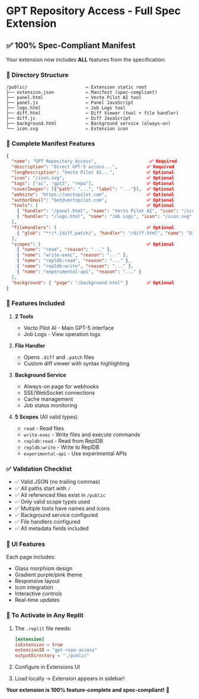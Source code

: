 # GPT Repository Access - Full Spec Extension

## ✅ 100% Spec-Compliant Manifest

Your extension now includes **ALL** features from the specification:

### 📁 Directory Structure
```
/public/                      ← Extension static root
├── extension.json            ← Manifest (spec-compliant)
├── panel.html                ← Vecto Pilot AI tool
├── panel.js                  ← Panel JavaScript
├── logs.html                 ← Job Logs tool
├── diff.html                 ← Diff Viewer (tool + file handler)
├── diff.js                   ← Diff JavaScript
├── background.html           ← Background service (always-on)
└── icon.svg                  ← Extension icon
```

### 🎯 Complete Manifest Features

```json
{
  "name": "GPT Repository Access",                    ✅ Required
  "description": "Direct GPT-5 access...",           ✅ Required
  "longDescription": "Vecto Pilot AI...",            ✅ Optional
  "icon": "/icon.svg",                               ✅ Optional
  "tags": ["ai", "gpt5", "repo"],                    ✅ Optional
  "coverImages": [{"path": "...", "label": "..."}],  ✅ Optional
  "website": "https://vectopilot.com",               ✅ Optional
  "authorEmail": "bot@vectopilot.com",               ✅ Optional
  "tools": [                                         ✅ Optional
    { "handler": "/panel.html", "name": "Vecto Pilot AI", "icon": "/icon.svg" },
    { "handler": "/logs.html", "name": "Job Logs", "icon": "/icon.svg" }
  ],
  "fileHandlers": [                                  ✅ Optional
    { "glob": "**/*.{diff,patch}", "handler": "/diff.html", "name": "Diff Viewer", "icon": "/icon.svg" }
  ],
  "scopes": [                                        ✅ Optional
    { "name": "read", "reason": "..." },
    { "name": "write-exec", "reason": "..." },
    { "name": "repldb:read", "reason": "..." },
    { "name": "repldb:write", "reason": "..." },
    { "name": "experimental-api", "reason": "..." }
  ],
  "background": { "page": "/background.html" }       ✅ Optional
}
```

### 🚀 Features Included

1. **2 Tools**
   - Vecto Pilot AI - Main GPT-5 interface
   - Job Logs - View operation logs

2. **File Handler**
   - Opens `.diff` and `.patch` files
   - Custom diff viewer with syntax highlighting

3. **Background Service**
   - Always-on page for webhooks
   - SSE/WebSocket connections
   - Cache management
   - Job status monitoring

4. **5 Scopes** (All valid types)
   - `read` - Read files
   - `write-exec` - Write files and execute commands
   - `repldb:read` - Read from ReplDB
   - `repldb:write` - Write to ReplDB
   - `experimental-api` - Use experimental APIs

### ✅ Validation Checklist

- ✅ Valid JSON (no trailing commas)
- ✅ All paths start with `/`
- ✅ All referenced files exist in `/public`
- ✅ Only valid scope types used
- ✅ Multiple tools have names and icons
- ✅ Background service configured
- ✅ File handlers configured
- ✅ All metadata fields included

### 🎨 UI Features

Each page includes:
- Glass morphism design
- Gradient purple/pink theme
- Responsive layout
- Icon integration
- Interactive controls
- Real-time updates

### 📝 To Activate in Any Replit

1. The `.replit` file needs:
   ```toml
   [extension]
   isExtension = true
   extensionID = "gpt-repo-access"
   outputDirectory = "./public"
   ```

2. Configure in Extensions UI
3. Load locally → Extension appears in sidebar!

**Your extension is 100% feature-complete and spec-compliant!** 🎉